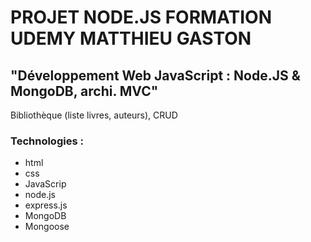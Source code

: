 # PROJET NODE.JS FORMATION UDEMY MATTHIEU GASTON 
## "Développement Web JavaScript : Node.JS & MongoDB, archi. MVC"

Bibliothèque (liste livres, auteurs), CRUD

### Technologies :
* html
* css
* JavaScrip
* node.js 
* express.js
* MongoDB 
* Mongoose
